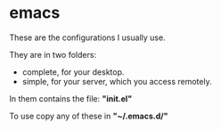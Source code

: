 # emacs

These are the configurations I usually use.

They are in two folders:
- complete, for your desktop.
- simple, for your server, which you access remotely.

In them contains the file: **"init.el"**

To use copy any of these in **"~/.emacs.d/"**
